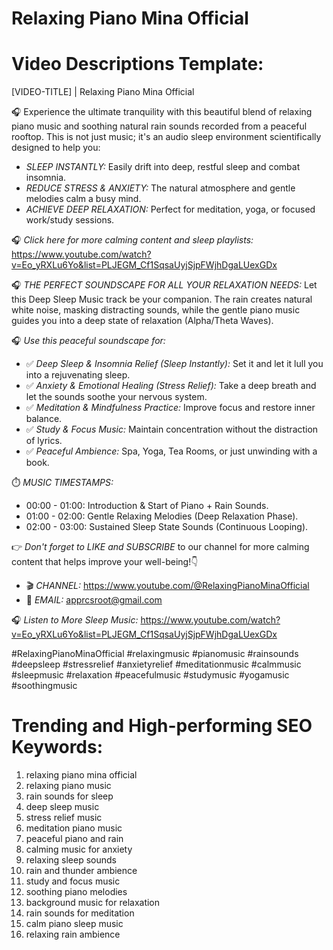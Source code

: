 # Relaxing Piano Mina Official

# Video Descriptions Template:

[VIDEO-TITLE] | Relaxing Piano Mina Official

🎧 Experience the ultimate tranquility with this beautiful blend of relaxing piano music and soothing natural rain sounds recorded from a peaceful rooftop. This is not just music; it's an audio sleep environment scientifically designed to help you:
- *SLEEP INSTANTLY:* Easily drift into deep, restful sleep and combat insomnia.
- *REDUCE STRESS & ANXIETY:* The natural atmosphere and gentle melodies calm a busy mind.
- *ACHIEVE DEEP RELAXATION:* Perfect for meditation, yoga, or focused work/study sessions.

🎧 *Click here for more calming content and sleep playlists:* https://www.youtube.com/watch?v=Eo_yRXLu6Yo&list=PLJEGM_Cf1SqsaUyjSjpFWjhDgaLUexGDx

🎧 *THE PERFECT SOUNDSCAPE FOR ALL YOUR RELAXATION NEEDS:*
Let this Deep Sleep Music track be your companion. The rain creates natural white noise, masking distracting sounds, while the gentle piano music guides you into a deep state of relaxation (Alpha/Theta Waves).

🎧 *Use this peaceful soundscape for:*
- ✅ *Deep Sleep & Insomnia Relief (Sleep Instantly):* Set it and let it lull you into a rejuvenating sleep.
- ✅ *Anxiety & Emotional Healing (Stress Relief):* Take a deep breath and let the sounds soothe your nervous system.
- ✅ *Meditation & Mindfulness Practice:* Improve focus and restore inner balance.
- ✅ *Study & Focus Music:* Maintain concentration without the distraction of lyrics.
- ✅ *Peaceful Ambience:* Spa, Yoga, Tea Rooms, or just unwinding with a book.

⏱️ *MUSIC TIMESTAMPS:*
- 00:00 - 01:00: Introduction & Start of Piano + Rain Sounds.
- 01:00 - 02:00: Gentle Relaxing Melodies (Deep Relaxation Phase).
- 02:00 - 03:00: Sustained Sleep State Sounds (Continuous Looping).

👉 *Don't forget to LIKE and SUBSCRIBE* to our channel for more calming content that helps improve your well-being!👇
- 🎬 *CHANNEL:* https://www.youtube.com/@RelaxingPianoMinaOfficial
- 📩 *EMAIL:* apprcsroot@gmail.com

🎧 *Listen to More Sleep Music:* https://www.youtube.com/watch?v=Eo_yRXLu6Yo&list=PLJEGM_Cf1SqsaUyjSjpFWjhDgaLUexGDx

#RelaxingPianoMinaOfficial #relaxingmusic #pianomusic #rainsounds #deepsleep #stressrelief #anxietyrelief #meditationmusic #calmmusic #sleepmusic #relaxation #peacefulmusic #studymusic #yogamusic #soothingmusic


# Trending and High-performing SEO Keywords:
1. relaxing piano mina official
2. relaxing piano music
3. rain sounds for sleep
4. deep sleep music
5. stress relief music
6. meditation piano music
7. peaceful piano and rain
8. calming music for anxiety
9. relaxing sleep sounds
10. rain and thunder ambience
11. study and focus music
12. soothing piano melodies
13. background music for relaxation
14. rain sounds for meditation
15. calm piano sleep music
16. relaxing rain ambience
